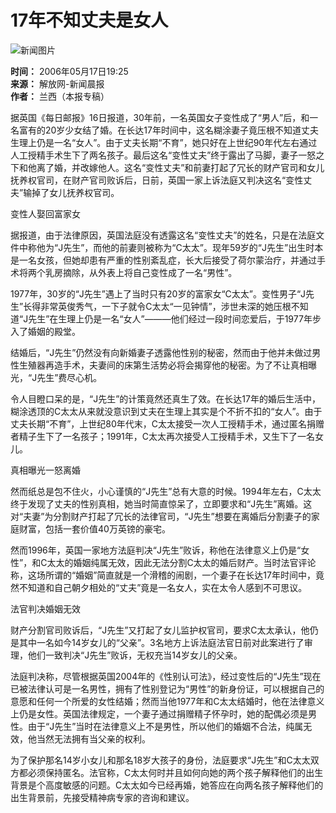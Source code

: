 # 17年不知丈夫是女人

![新闻图片](https://photo.sohu.com/25/02/Img209400225.gif)

**时间：** 2006年05月17日19:25  
**来源：** 解放网-新闻晨报  
**作者：** 兰西（本报专稿）

据英国《每日邮报》16日报道，30年前，一名英国女子变性成了“男人”后，和一名富有的20岁少女结了婚。在长达17年时间中，这名糊涂妻子竟压根不知道丈夫生理上仍是一名“女人”。由于丈夫长期“不育”，她只好在上世纪90年代左右通过人工授精手术生下了两名孩子。最后这名“变性丈夫”终于露出了马脚，妻子一怒之下和他离了婚，并改嫁他人。这名“变性丈夫”和前妻打起了冗长的财产官司和女儿抚养权官司，在财产官司败诉后，日前，英国一家上诉法庭又判决这名“变性丈夫”输掉了女儿抚养权官司。

变性人娶回富家女

据报道，由于法律原因，英国法庭没有透露这名“变性丈夫”的姓名，只是在法庭文件中称他为“J先生”，而他的前妻则被称为“C太太”。现年59岁的“J先生”出生时本是一名女孩，但她却患有严重的性别紊乱症，长大后接受了荷尔蒙治疗，并通过手术将两个乳房摘除，从外表上将自己变性成了一名“男性”。

1977年，30岁的“J先生”遇上了当时只有20岁的富家女“C太太”。变性男子“J先生”长得非常英俊秀气，一下子就令C太太“一见钟情”，涉世未深的她压根不知道“J先生”在生理上仍是一名“女人”———他们经过一段时间恋爱后，于1977年步入了婚姻的殿堂。

结婚后，“J先生”仍然没有向新婚妻子透露他性别的秘密，然而由于他并未做过男性生殖器再造手术，夫妻间的床第生活势必将会揭穿他的秘密。为了不让真相曝光，“J先生”费尽心机。

令人目瞪口呆的是，“J先生”的计策竟然还真生了效。在长达17年的婚后生活中，糊涂透顶的C太太从来就没意识到丈夫在生理上其实是个不折不扣的“女人”。由于丈夫长期“不育”，上世纪80年代末，C太太接受一次人工授精手术，通过匿名捐赠者精子生下了一名孩子；1991年，C太太再次接受人工授精手术，又生下了一名女儿。

真相曝光一怒离婚

然而纸总是包不住火，小心谨慎的“J先生”总有大意的时候。1994年左右，C太太终于发现了丈夫的性别真相，她当时简直惊呆了，立即要求和“J先生”离婚。这对“夫妻”为分割财产打起了冗长的法律官司，“J先生”想要在离婚后分割妻子的家庭财富，包括一套价值40万英镑的豪宅。

然而1996年，英国一家地方法庭判决“J先生”败诉，称他在法律意义上仍是“女性”，和C太太的婚姻纯属无效，因此无法分割C太太的婚后财产。当时法官评论称，这场所谓的“婚姻”简直就是一个滑稽的闹剧，一个妻子在长达17年时间中，竟然不知道和自己朝夕相处的“丈夫”竟是一名女人，实在太令人感到不可思议。

法官判决婚姻无效

财产分割官司败诉后，“J先生”又打起了女儿监护权官司，要求C太太承认，他仍是其中一名如今14岁女儿的“父亲”。3名地方上诉法庭法官日前对此案进行了审理，他们一致判决“J先生”败诉，无权充当14岁女儿的父亲。

法庭判决称，尽管根据英国2004年的《性别认可法》，经过变性后的“J先生”现在已被法律认可是一名男性，拥有了性别登记为“男性”的新身份证，可以根据自己的意愿和任何一个所爱的女性结婚；然而当他1977年和C太太结婚时，他在法律意义上仍是女性。英国法律规定，一个妻子通过捐赠精子怀孕时，她的配偶必须是男性。由于“J先生”当时在法律意义上不是男性，所以他们的婚姻不合法，纯属无效，他当然无法拥有当父亲的权利。

为了保护那名14岁小女儿和那名18岁大孩子的身份，法庭要求“J先生”和C太太双方都必须保持匿名。法官称，C太太何时并且如何向她的两个孩子解释他们的出生背景是个高度敏感的问题。C太太如今已经再婚，她答应在向两名孩子解释他们的出生背景前，先接受精神病专家的咨询和建议。
<!-- tcd_original_link http://news.sohu.com/20060517/n243278476.shtml -->
